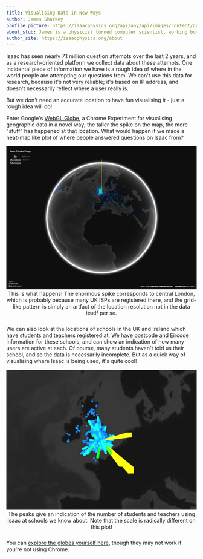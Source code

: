 ```yaml
---
title: Visualising Data in New Ways
author: James Sharkey
profile_picture: https://isaacphysics.org/api/any/api/images/content/general_pages/about_us/photos/js.png
about_stub: James is a physicist turned computer scientist, working both on physics and computing for Isaac
author_site: https://isaacphysics.org/about
---
```

Isaac has seen nearly 7.1 million question attempts over the last 2 years, and as a research-oriented platform we collect data about these attempts. One incidental piece of information we have is a rough idea of where in the world people are attempting our questions from. We can't use this data for research, because it's not very reliable; it's based on IP address, and doesn't necessarily reflect where a user really is.

But we don't need an accurate location to have fun visualising it - just a rough idea will do!

Enter Google's [WebGL Globe](https://www.chromeexperiments.com/globe), a Chrome Experiment for visualising geographic data in a novel way; the taller the spike on the map, the more "stuff" has happened at that location. What would happen if we made a heat-map like plot of where people answered questions on Isaac from?

<figure style="text-align:center;margin:15px auto 25px auto;">
	<img src="/images/visualising-data-globe/question-attempts-globe.png" alt="A screenshot of the WebGL globe, showing question attempts. There's a huge spike in London and lots of activity in the UK but less elsewhere.">
	<figcaption>This is what happens! The enormous spike corresponds to central London, which is probably because many UK ISPs are registered there, and the grid-like pattern is simply an artfact of the location resolution not in the data itself per se.</figcaption>
</figure>

We can also look at the locations of schools in the UK and Ireland which have students and teachers registered at. We have postcode and Eircode information for these schools, and can show an indication of how many users are active at each. Of course, many students haven't told us their school, and so the data is necessarily incomplete. But as a quick way of visualising where Isaac is being used, it's quite cool!

<figure style="text-align:center;margin:15px auto 25px auto;">
	<img src="/images/visualising-data-globe/schools-uk-ireland-globe.png" alt="A screenshot of the WebGL globe, showing how many users at schools across the Britsh Isles.">
	<figcaption>The peaks give an indication of the number of students and teachers using Isaac at schools we know about. Note that the scale is radically different on this plot!</figcaption>
</figure>

You can <a class="capsule" href="https://cdn.isaacphysics.org/isaac/labs/webgl-globe/index.html">explore the globes yourself here</a>, though they may not work if you're not using Chrome.